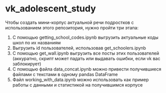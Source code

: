 # vk_adolescent_study

Чтобы создать мини-корпус актуальной речи подростков с использованием этого репозитория, нужно пройти три этапа:
1. С помощью getting_school_codes.ipynb выгрузить актуальные коды школ по их названиям
2. Выгрузить id пользователей, использовав get_schoolers.ipynb
3. С помощью get_wall.ipynb выгрузить все посты этих пользователей (аккуратно, скрипт может падать или выдавать ошибки, 
если vk вас заблокирует)
4. С помощью файла data_concat.ipynb можно привести получившиеся файлами с текстами в одному pandas DataFrame
5. Файл working_with_data.ipynb можно использовать как пример работы с данными и статистикой на получившимся корпусе
